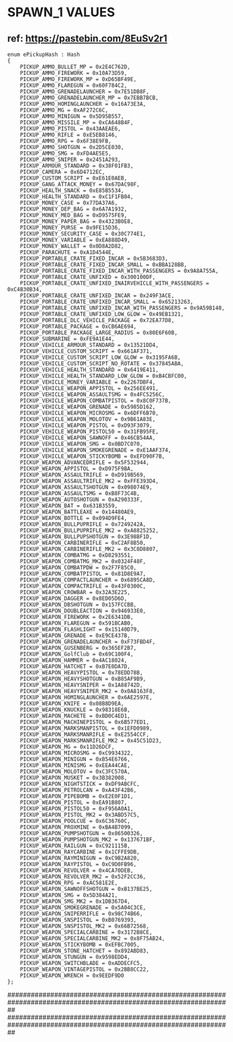 # SPAWN_1 VALUES
## ref: https://pastebin.com/8EuSv2r1
    enum ePickupHash : Hash
    {
        PICKUP_AMMO_BULLET_MP = 0x2E4C762D,
        PICKUP_AMMO_FIREWORK = 0x10A73D59,
        PICKUP_AMMO_FIREWORK_MP = 0xD65BF49E,
        PICKUP_AMMO_FLAREGUN = 0x60F784C2,
        PICKUP_AMMO_GRENADELAUNCHER = 0x7E51DB8F,
        PICKUP_AMMO_GRENADELAUNCHER_MP = 0x7EBB7BCB,
        PICKUP_AMMO_HOMINGLAUNCHER = 0x16A73E3A,
        PICKUP_AMMO_MG = 0xAF272C6C,
        PICKUP_AMMO_MINIGUN = 0x5D95B557,
        PICKUP_AMMO_MISSILE_MP = 0xCA648B4F,
        PICKUP_AMMO_PISTOL = 0x43AAEAE6,
        PICKUP_AMMO_RIFLE = 0xE5EB8146,
        PICKUP_AMMO_RPG = 0x6F38E9FB,
        PICKUP_AMMO_SHOTGUN = 0x2D5CE030,
        PICKUP_AMMO_SMG = 0xFD4AE5E5,
        PICKUP_AMMO_SNIPER = 0x2451A293,
        PICKUP_ARMOUR_STANDARD = 0x38F01FB3,
        PICKUP_CAMERA = 0x6D4712EC,
        PICKUP_CUSTOM_SCRIPT = 0xE61E0AEB,
        PICKUP_GANG_ATTACK_MONEY = 0x67DAC98F,
        PICKUP_HEALTH_SNACK = 0xE85B5534,
        PICKUP_HEALTH_STANDARD = 0xC1F1FB04,
        PICKUP_MONEY_CASE = 0x77DA37A6,
        PICKUP_MONEY_DEP_BAG = 0x6A7A1932,
        PICKUP_MONEY_MED_BAG = 0xD9575FE9,
        PICKUP_MONEY_PAPER_BAG = 0x4323B0E8,
        PICKUP_MONEY_PURSE = 0x9FE15D36,
        PICKUP_MONEY_SECURITY_CASE = 0x30C774E1,
        PICKUP_MONEY_VARIABLE = 0xEA888D49,
        PICKUP_MONEY_WALLET = 0x0D8A2D82,
        PICKUP_PARACHUTE = 0xA1D4544E,
        PICKUP_PORTABLE_CRATE_FIXED_INCAR = 0x5B3683D3,
        PICKUP_PORTABLE_CRATE_FIXED_INCAR_SMALL = 0xBBA128BB,
        PICKUP_PORTABLE_CRATE_FIXED_INCAR_WITH_PASSENGERS = 0x9A8A755A,
        PICKUP_PORTABLE_CRATE_UNFIXED = 0x300100DF,
        PICKUP_PORTABLE_CRATE_UNFIXED_INAIRVEHICLE_WITH_PASSENGERS = 0xC4B30B34,
        PICKUP_PORTABLE_CRATE_UNFIXED_INCAR = 0x249F3ACE,
        PICKUP_PORTABLE_CRATE_UNFIXED_INCAR_SMALL = 0x65213263,
        PICKUP_PORTABLE_CRATE_UNFIXED_INCAR_WITH_PASSENGERS = 0x9A59B148,
        PICKUP_PORTABLE_CRATE_UNFIXED_LOW_GLOW = 0x49EB1321,
        PICKUP_PORTABLE_DLC_VEHICLE_PACKAGE = 0x72EA77D8,
        PICKUP_PORTABLE_PACKAGE = 0xCB6AE694,
        PICKUP_PORTABLE_PACKAGE_LARGE_RADIUS = 0x80E6F60B,
        PICKUP_SUBMARINE = 0xFE9A1E44,
        PICKUP_VEHICLE_ARMOUR_STANDARD = 0x13521DD4,
        PICKUP_VEHICLE_CUSTOM_SCRIPT = 0x661AF371,
        PICKUP_VEHICLE_CUSTOM_SCRIPT_LOW_GLOW = 0x3195FA6B,
        PICKUP_VEHICLE_CUSTOM_SCRIPT_NO_ROTATE = 0x37845ABA,
        PICKUP_VEHICLE_HEALTH_STANDARD = 0x6419E411,
        PICKUP_VEHICLE_HEALTH_STANDARD_LOW_GLOW = 0xB4CBFC00,
        PICKUP_VEHICLE_MONEY_VARIABLE = 0x2267DBF4,
        PICKUP_VEHICLE_WEAPON_APPISTOL = 0x256EE491,
        PICKUP_VEHICLE_WEAPON_ASSAULTSMG = 0x4FC5256C,
        PICKUP_VEHICLE_WEAPON_COMBATPISTOL = 0x8C0F737B,
        PICKUP_VEHICLE_WEAPON_GRENADE = 0x5985D162,
        PICKUP_VEHICLE_WEAPON_MICROSMG = 0x6DFF6B70,
        PICKUP_VEHICLE_WEAPON_MOLOTOV = 0x9B61A83E,
        PICKUP_VEHICLE_WEAPON_PISTOL = 0xD93F3079,
        PICKUP_VEHICLE_WEAPON_PISTOL50 = 0x31FB95FE,
        PICKUP_VEHICLE_WEAPON_SAWNOFF = 0x46CB54AA,
        PICKUP_VEHICLE_WEAPON_SMG = 0x0BD7C070,
        PICKUP_VEHICLE_WEAPON_SMOKEGRENADE = 0xE1AAF374,
        PICKUP_VEHICLE_WEAPON_STICKYBOMB = 0xEFD90F7B,
        PICKUP_WEAPON_ADVANCEDRIFLE = 0x5F532944,
        PICKUP_WEAPON_APPISTOL = 0xD975F9BA,
        PICKUP_WEAPON_ASSAULTRIFLE = 0xD919B569,
        PICKUP_WEAPON_ASSAULTRIFLE_MK2 = 0xFFE393D4,
        PICKUP_WEAPON_ASSAULTSHOTGUN = 0x098074E9,
        PICKUP_WEAPON_ASSAULTSMG = 0xB8F73C4B,
        PICKUP_WEAPON_AUTOSHOTGUN = 0xA290333F,
        PICKUP_WEAPON_BAT = 0x631B3559,
        PICKUP_WEAPON_BATTLEAXE = 0x14480AE9,
        PICKUP_WEAPON_BOTTLE = 0x094D9FE4,
        PICKUP_WEAPON_BULLPUPRIFLE = 0x7249242A,
        PICKUP_WEAPON_BULLPUPRIFLE_MK2 = 0xA8825252,
        PICKUP_WEAPON_BULLPUPSHOTGUN = 0x3E98BF1D,
        PICKUP_WEAPON_CARBINERIFLE = 0xC2AF8B50,
        PICKUP_WEAPON_CARBINERIFLE_MK2 = 0x3C8D8807,
        PICKUP_WEAPON_COMBATMG = 0xD8293551,
        PICKUP_WEAPON_COMBATMG_MK2 = 0x0324F48F,
        PICKUP_WEAPON_COMBATPDW = 0x2F7F85C0,
        PICKUP_WEAPON_COMBATPISTOL = 0x81D8E9A7,
        PICKUP_WEAPON_COMPACTLAUNCHER = 0x6895CA8D,
        PICKUP_WEAPON_COMPACTRIFLE = 0x43F0300C,
        PICKUP_WEAPON_CROWBAR = 0x32A3E225,
        PICKUP_WEAPON_DAGGER = 0x8ED05D6D,
        PICKUP_WEAPON_DBSHOTGUN = 0x157FCCBB,
        PICKUP_WEAPON_DOUBLEACTION = 0x946933E0,
        PICKUP_WEAPON_FIREWORK = 0x2E6341DB,
        PICKUP_WEAPON_FLAREGUN = 0x591BCAB0,
        PICKUP_WEAPON_FLASHLIGHT = 0x15140D79,
        PICKUP_WEAPON_GRENADE = 0xE9CE437B,
        PICKUP_WEAPON_GRENADELAUNCHER = 0xF73FBD4F,
        PICKUP_WEAPON_GUSENBERG = 0x365EF2B7,
        PICKUP_WEAPON_GolfClub = 0x69C100F4,
        PICKUP_WEAPON_HAMMER = 0x4AC18024,
        PICKUP_WEAPON_HATCHET = 0xB7E0DA7D,
        PICKUP_WEAPON_HEAVYPISTOL = 0x78EDD78B,
        PICKUP_WEAPON_HEAVYSHOTGUN = 0xB85AF9B9,
        PICKUP_WEAPON_HEAVYSNIPER = 0x1A88742D,
        PICKUP_WEAPON_HEAVYSNIPER_MK2 = 0x0A8163F8,
        PICKUP_WEAPON_HOMINGLAUNCHER = 0x6AE2597E,
        PICKUP_WEAPON_KNIFE = 0x08B8D9EA,
        PICKUP_WEAPON_KNUCKLE = 0x98318E6B,
        PICKUP_WEAPON_MACHETE = 0xBD0C4ED1,
        PICKUP_WEAPON_MACHINEPISTOL = 0x6B577ED1,
        PICKUP_WEAPON_MARKSMANPISTOL = 0x1EFD0989,
        PICKUP_WEAPON_MARKSMANRIFLE = 0xE2554CCF,
        PICKUP_WEAPON_MARKSMANRIFLE_MK2 = 0x45C51D23,
        PICKUP_WEAPON_MG = 0x11D26DCF,
        PICKUP_WEAPON_MICROSMG = 0xC9934322,
        PICKUP_WEAPON_MINIGUN = 0xB54E6766,
        PICKUP_WEAPON_MINISMG = 0xEEA44CAE,
        PICKUP_WEAPON_MOLOTOV = 0xC3FC570A,
        PICKUP_WEAPON_MUSKET = 0x3B382008,
        PICKUP_WEAPON_NIGHTSTICK = 0xDF9ABCFC,
        PICKUP_WEAPON_PETROLCAN = 0xA43F42B6,
        PICKUP_WEAPON_PIPEBOMB = 0xE2E0F1D1,
        PICKUP_WEAPON_PISTOL = 0xEA91B807,
        PICKUP_WEAPON_PISTOL50 = 0xF956A0A1,
        PICKUP_WEAPON_PISTOL_MK2 = 0x3ABD57C5,
        PICKUP_WEAPON_POOLCUE = 0x6C36760C,
        PICKUP_WEAPON_PROXMINE = 0xBA4B7099,
        PICKUP_WEAPON_PUMPSHOTGUN = 0x86500326,
        PICKUP_WEAPON_PUMPSHOTGUN_MK2 = 0x137671BF,
        PICKUP_WEAPON_RAILGUN = 0xC921115B,
        PICKUP_WEAPON_RAYCARBINE = 0x1CFFE9DB,
        PICKUP_WEAPON_RAYMINIGUN = 0xC9B2A820,
        PICKUP_WEAPON_RAYPISTOL = 0xC9D0FB96,
        PICKUP_WEAPON_REVOLVER = 0x4CA70DEB,
        PICKUP_WEAPON_REVOLVER_MK2 = 0x52F2CC36,
        PICKUP_WEAPON_RPG = 0xAC581E2E,
        PICKUP_WEAPON_SAWNOFFSHOTGUN = 0xB137BE25,
        PICKUP_WEAPON_SMG = 0x5D384A21,
        PICKUP_WEAPON_SMG_MK2 = 0x1DB367D4,
        PICKUP_WEAPON_SMOKEGRENADE = 0x5A04C3CE,
        PICKUP_WEAPON_SNIPERRIFLE = 0x98C74B66,
        PICKUP_WEAPON_SNSPISTOL = 0xB0769393,
        PICKUP_WEAPON_SNSPISTOL_MK2 = 0x66B72568,
        PICKUP_WEAPON_SPECIALCARBINE = 0x3172B8CE,
        PICKUP_WEAPON_SPECIALCARBINE_MK2 = 0x8F75AB24,
        PICKUP_WEAPON_STICKYBOMB = 0xEFBC7005,
        PICKUP_WEAPON_STONE_HATCHET = 0x892ABD83,
        PICKUP_WEAPON_STUNGUN = 0x9598EDD4,
        PICKUP_WEAPON_SWITCHBLADE = 0xADDECFC5,
        PICKUP_WEAPON_VINTAGEPISTOL = 0x2BB8CC22,
        PICKUP_WEAPON_WRENCH = 0x9EEDF9D0
    };

##################################################################################################################
##################################################################################################################



